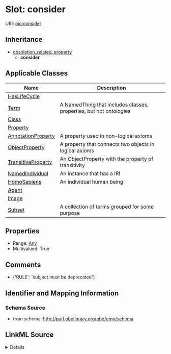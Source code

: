 # Slot: consider

URI: [oio:consider](http://www.geneontology.org/formats/oboInOwl#consider)




## Inheritance

* [obsoletion_related_property](obsoletion_related_property.md)
    * **consider**





## Applicable Classes

| Name | Description |
| --- | --- |
[HasLifeCycle](HasLifeCycle.md) | 
[Term](Term.md) | A NamedThing that includes classes, properties, but not ontologies
[Class](Class.md) | 
[Property](Property.md) | 
[AnnotationProperty](AnnotationProperty.md) | A property used in non-logical axioms
[ObjectProperty](ObjectProperty.md) | A property that connects two objects in logical axioms
[TransitiveProperty](TransitiveProperty.md) | An ObjectProperty with the property of transitivity
[NamedIndividual](NamedIndividual.md) | An instance that has a IRI
[HomoSapiens](HomoSapiens.md) | An individual human being
[Agent](Agent.md) | 
[Image](Image.md) | 
[Subset](Subset.md) | A collection of terms grouped for some purpose






## Properties

* Range: [Any](Any.md)
* Multivalued: True








## Comments

* {'RULE': 'subject must be deprecated'}

## Identifier and Mapping Information







### Schema Source


* from schema: http://purl.obolibrary.org/obo/omo/schema




## LinkML Source

<details>
```yaml
name: consider
comments:
- '{''RULE'': ''subject must be deprecated''}'
in_subset:
- go permitted profile
from_schema: http://purl.obolibrary.org/obo/omo/schema
rank: 1000
is_a: obsoletion_related_property
domain: ObsoleteAspect
slot_uri: oio:consider
multivalued: true
alias: consider
domain_of:
- HasLifeCycle
range: Any

```
</details>